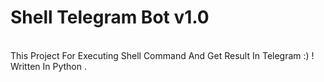 <h1>Shell Telegram Bot v1.0</h1>
<br>
This Project For Executing Shell Command And Get Result In Telegram :) !
<br>
Written In Python .
